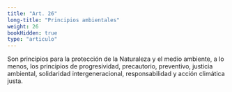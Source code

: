 ```yaml
---
title: "Art. 26"
long-title: "Principios ambientales"
weight: 26
bookHidden: true
type: "articulo"
---
```

Son principios para la protección de la Naturaleza y el medio ambiente, a lo menos, los principios de progresividad, precautorio, preventivo, justicia ambiental, solidaridad intergeneracional, responsabilidad y acción climática justa.
